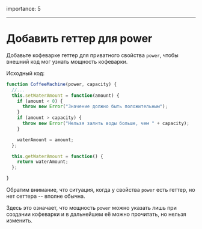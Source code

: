 importance: 5

---

# Добавить геттер для power

Добавьте кофеварке геттер для приватного свойства `power`, чтобы внешний код мог узнать мощность кофеварки.

Исходный код:

```js
function CoffeeMachine(power, capacity) {
  //...
  this.setWaterAmount = function(amount) {
    if (amount < 0) {
      throw new Error("Значение должно быть положительным");
    }
    if (amount > capacity) {
      throw new Error("Нельзя залить воды больше, чем " + capacity);
    }

    waterAmount = amount;
  };

  this.getWaterAmount = function() {
    return waterAmount;
  };

}
```

Обратим внимание, что ситуация, когда у свойства `power` есть геттер, но нет сеттера -- вполне обычна.

Здесь это означает, что мощность `power` можно указать лишь при создании кофеварки и в дальнейшем её можно прочитать, но нельзя изменить.
